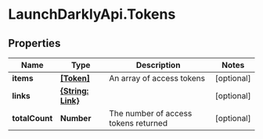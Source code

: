 # LaunchDarklyApi.Tokens

## Properties

Name | Type | Description | Notes
------------ | ------------- | ------------- | -------------
**items** | [**[Token]**](Token.md) | An array of access tokens | [optional] 
**links** | [**{String: Link}**](Link.md) |  | [optional] 
**totalCount** | **Number** | The number of access tokens returned | [optional] 


